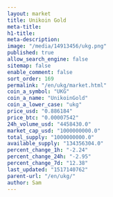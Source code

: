 ```yaml
---
layout: market
title: Unikoin Gold
meta-title: 
h1-title: 
meta-description: 
image: "/media/14913456/ukg.png"
published: true
allow_search_engine: false
sitemap: false
enable_comment: false
sort_order: 169
permalink: "/en/ukg/market.html"
coin_a_symbol: "UKG"
coin_a_name: "UnikoinGold"
coin_a_lower_case: "ukg"
price_usd: "0.886184"
price_btc: "0.00007542"
24h_volume_usd: "4458430.0"
market_cap_usd: "1000000000.0"
total_supply: "1000000000.0"
available_supply: "134356304.0"
percent_change_1h: "-2.24"
percent_change_24h: "-2.95"
percent_change_7d: "12.38"
last_updated: "1517140762"
parent-url: "/en/ukg/"
author: Sam
---
```


